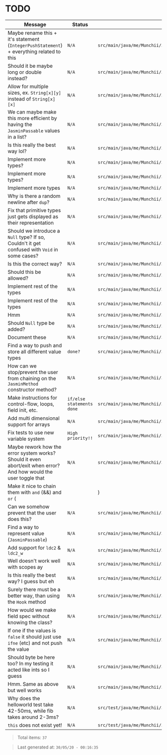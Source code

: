 # TODO

| Message | Status | File |
| --- | --- | --- |
| Maybe rename this + it's statement (`IntegerPushStatement`) + everything related to this | `N/A` | `src/main/java/me/Munchii/JasminBuilder/Types/IntegerPushType.java:3` |
| Should it be maybe long or double instead? | `N/A` | `src/main/java/me/Munchii/JasminBuilder/JasminArray.java:65` |
| Allow for multiple sizes, ex. `String[x][y]` instead of `String[x][x]` | `N/A` | `src/main/java/me/Munchii/JasminBuilder/JasminArray.java:105` |
| We can maybe make this more efficient by having the `JasminPassable` values in a list? | `N/A` | `src/main/java/me/Munchii/JasminBuilder/JasminArray.java:222` |
| Is this really the best way lol? | `N/A` | `src/main/java/me/Munchii/JasminBuilder/JasminArray.java:271` |
| Implement more types? | `N/A` | `src/main/java/me/Munchii/JasminBuilder/Utils/ExpressionBuilder.java:40` |
| Implement more types? | `N/A` | `src/main/java/me/Munchii/JasminBuilder/Utils/ExpressionBuilder.java:59` |
| Implement more types | `N/A` | `src/main/java/me/Munchii/JasminBuilder/Utils/ExpressionBuilder.java:78` |
| Why is there a random newline after `dup`? | `N/A` | `src/main/java/me/Munchii/JasminBuilder/Utils/ClassInvocation.java:42` |
| Fix that primitive types just gets displayed as their representation | `N/A` | `src/main/java/me/Munchii/JasminBuilder/Utils/Helper.java:98` |
| Should we introduce a `Null` type? If so, Couldn't it get confused with `Void` in some cases? | `N/A` | `src/main/java/me/Munchii/JasminBuilder/Utils/Helper.java:159` |
| Is this the correct way? | `N/A` | `src/main/java/me/Munchii/JasminBuilder/Utils/Helper.java:170` |
| Should this be allowed? | `N/A` | `src/main/java/me/Munchii/JasminBuilder/Utils/Helper.java:176` |
| Implement rest of the types | `N/A` | `src/main/java/me/Munchii/JasminBuilder/JasminVariable.java:55` |
| Implement rest of the types | `N/A` | `src/main/java/me/Munchii/JasminBuilder/JasminVariable.java:132` |
| Hmm | `N/A` | `src/main/java/me/Munchii/JasminBuilder/DataTypes/ReferenceType.java:23` |
| Should `Null` type be added? | `N/A` | `src/main/java/me/Munchii/JasminBuilder/DataTypes/ValueType.java:6` |
| Document these | `N/A` | `src/main/java/me/Munchii/JasminBuilder/Logging/Message.java:6` |
| Find a way to push and store all different value types | `done?` | `src/main/java/me/Munchii/JasminBuilder/Main.java:27` |
| How can we stop/prevent the user from chaining on the `JasminMethod` constructor method? | `N/A` | `src/main/java/me/Munchii/JasminBuilder/Main.java:28` |
| Make instructions for control-flow, loops, field init, etc. | `if/else statements done` | `src/main/java/me/Munchii/JasminBuilder/Main.java:29` |
| Add multi dimensional support for arrays | `N/A` | `src/main/java/me/Munchii/JasminBuilder/Main.java:30` |
| Fix tests to use new variable system | `High priority!!` | `src/main/java/me/Munchii/JasminBuilder/Main.java:32` |
| Maybe rework how the error system works? Should it even abort/exit when error? And how would the user toggle that | `N/A` | `src/main/java/me/Munchii/JasminBuilder/Main.java:34` |
| Make it nice to chain them with `and` (&&) and `or` (||) | `N/A` | `src/main/java/me/Munchii/JasminBuilder/Main.java:43` |
| Can we somehow prevent that the user does this? | `N/A` | `src/main/java/me/Munchii/JasminBuilder/Instructions/IfInstruction.java:54` |
| Find a way to represent value (`JasminPassable`) | `N/A` | `src/main/java/me/Munchii/JasminBuilder/Instructions/InitFieldInstruction.java:47` |
| Add support for `ldc2` & `ldc2_w` | `N/A` | `src/main/java/me/Munchii/JasminBuilder/Methods/MethodHelper.java:97` |
| Well doesn't work well with scopes ay | `N/A` | `src/main/java/me/Munchii/JasminBuilder/Methods/JasminMethod.java:116` |
| Is this really the best way? I guess but eh | `N/A` | `src/main/java/me/Munchii/JasminBuilder/Methods/JasminMethod.java:313` |
| Surely there must be a better way, than using the `Hook` method | `N/A` | `src/main/java/me/Munchii/JasminBuilder/Fields/JasminField.java:21` |
| How would we make field spec without knowing the class? | `N/A` | `src/main/java/me/Munchii/JasminBuilder/Fields/JasminField.java:74` |
| If one if the values is `false` it should just use `ifne` (etc) and not push the value | `N/A` | `src/main/java/me/Munchii/JasminBuilder/Conditions/ConditionBuilder.java:46` |
| Should byte be here too? In my testing it acted like ints so I guess | `N/A` | `src/main/java/me/Munchii/JasminBuilder/Conditions/ConditionBuilder.java:141` |
| Hmm. Same as above but well works | `N/A` | `src/main/java/me/Munchii/JasminBuilder/Conditions/JasminCondition.java:41` |
| Why does the helloworld test take 42-50ms, while fib takes around 2-3ms? | `N/A` | `src/test/java/me/Munchii/JasminBuilder/Testing/Test.java:21` |
| `this` does not exist yet! | `N/A` | `src/test/java/me/Munchii/JasminBuilder/Testing/Tests/FibonacciTest.java:63` |

> Total items: `37`

> Last generated at: `30/05/20 - 00:16:35`